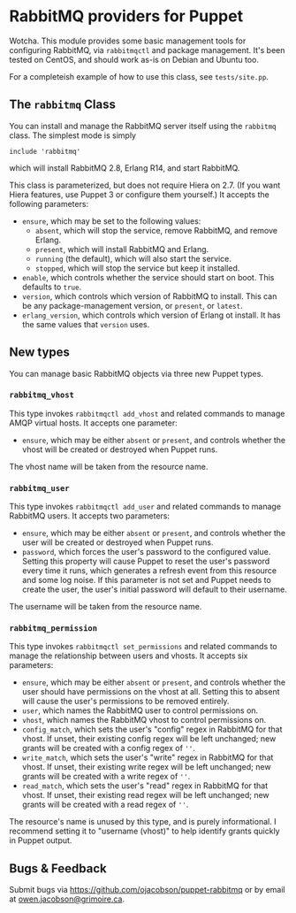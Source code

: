 # RabbitMQ providers for Puppet

Wotcha. This module provides some basic management tools for configuring
RabbitMQ, via `rabbitmqctl` and package management. It's been tested on
CentOS, and should work as-is on Debian and Ubuntu too.

For a completeish example of how to use this class, see `tests/site.pp`.

## The `rabbitmq` Class

You can install and manage the RabbitMQ server itself using the `rabbitmq`
class. The simplest mode is simply

    include 'rabbitmq'

which will install RabbitMQ 2.8, Erlang R14, and start RabbitMQ.

This class is parameterized, but does not require Hiera on 2.7. (If you want
Hiera features, use Puppet 3 or configure them yourself.) It accepts the
following parameters:

* `ensure`, which may be set to the following values:
    * `absent`, which will stop the service, remove RabbitMQ, and remove
      Erlang.
    * `present`, which will install RabbitMQ and Erlang.
    * `running` (the default), which will also start the service.
    * `stopped`, which will stop the service but keep it installed.
* `enable`, which controls whether the service should start on boot. This
  defaults to `true`.
* `version`, which controls which version of RabbitMQ to install. This can be
  any package-management version, or `present`, or `latest`.
* `erlang_version`, which controls which version of Erlang ot install. It has
  the same values that `version` uses.

## New types

You can manage basic RabbitMQ objects via three new Puppet types.

### `rabbitmq_vhost`

This type invokes `rabbitmqctl add_vhost` and related commands to manage AMQP
virtual hosts. It accepts one parameter:

* `ensure`, which may be either `absent` or `present`, and controls whether
  the vhost will be created or destroyed when Puppet runs.

The vhost name will be taken from the resource name.

### `rabbitmq_user`

This type invokes `rabbitmqctl add_user` and related commands to manage
RabbitMQ users. It accepts two parameters:

* `ensure`, which may be either `absent` or `present`, and controls whether
  the user will be created or destroyed when Puppet runs.
* `password`, which forces the user's password to the configured value.
  Setting this property will cause Puppet to reset the user's password every
  time it runs, which generates a refresh event from this resource and some
  log noise. If this parameter is not set and Puppet needs to create the user,
  the user's initial password will default to their username.

The username will be taken from the resource name.

### `rabbitmq_permission`

This type invokes `rabbitmqctl set_permissions` and related commands to manage
the relationship between users and vhosts. It accepts six parameters:

* `ensure`, which may be either `absent` or `present`, and controls whether
  the user should have permissions on the vhost at all. Setting this to absent
  will cause the user's permissions to be removed entirely.
* `user`, which names the RabbitMQ user to control permissions on.
* `vhost`, which names the RabbitMQ vhost to control permissions on.
* `config_match`, which sets the user's "config" regex in RabbitMQ for that
  vhost. If unset, their existing config regex will be left unchanged; new
  grants will be created with a config regex of `''`.
* `write_match`, which sets the user's "write" regex in RabbitMQ for that
  vhost. If unset, their existing write regex will be left unchanged; new
  grants will be created with a write regex of `''`.
* `read_match`, which sets the user's "read" regex in RabbitMQ for that vhost.
  If unset, their existing read regex will be left unchanged; new grants will
  be created with a read regex of `''`.

The resource's name is unused by this type, and is purely informational. I
recommend setting it to "username (vhost)" to help identify grants quickly in
Puppet output.

## Bugs & Feedback

Submit bugs via https://github.com/ojacobson/puppet-rabbitmq or by email at
[owen.jacobson@grimoire.ca](mailto:owen.jacobson@grimoire.ca?subject=puppet-rabbitmq).
